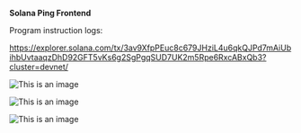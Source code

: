 **Solana Ping Frontend**

Program instruction logs:

https://explorer.solana.com/tx/3av9XfpPEuc8c679JHziL4u6qkQJPd7mAiUbihbUvtaaqzDhD92GFT5vKs6g2SgPgqSUD7UK2m5Rpe6RxcABxQb3?cluster=devnet/

![This is an image](https://i.postimg.cc/DzJytSZc/Approve-transaction.png)

![This is an image](https://i.postimg.cc/tgKCy9nG/Console.png)

![This is an image](https://i.postimg.cc/nzqVhNqj/Program-instruction-logs.png)
